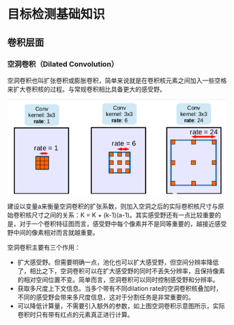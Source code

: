 # 目标检测基础知识

## 卷积层面

### 空洞卷积（Dilated Convolution）

空洞卷积也叫扩张卷积或膨胀卷积，简单来说就是在卷积核元素之间加入一些空格来扩大卷积核的过程。与常规卷积相比具备更大的感受野。

![空洞卷积](/assets/image/1.png)

建设以变量a来衡量空洞卷积的扩张系数，则加入空洞之后的实际卷积核尺寸与原始卷积核尺寸之间的关系：K = K + (k-1)(a-1)。其实感受野还有一点比较重要的是，对于一个卷积特征图而言，感受野中每个像素并不是同等重要的，越接近感受野中间的像素相对而言就越重要。

空洞卷积主要有三个作用：
* 扩大感受野。但需要明确一点，池化也可以扩大感受野，但空间分辨率降低了，相比之下，空洞卷积可以在扩大感受野的同时不丢失分辨率，且保持像素的相对空间位置不变。简单而言，空洞卷积可以同时控制感受野和分辨率。
* 获取多尺度上下文信息。当多个带有不同dilation rate的空洞卷积核叠加时，不同的感受野会带来多尺度信息，这对于分割任务是非常重要的。
* 可以降低计算量，不需要引入额外的参数，如上图空洞卷积示意图所示，实际卷积时只有带有红点的元素真正进行计算。